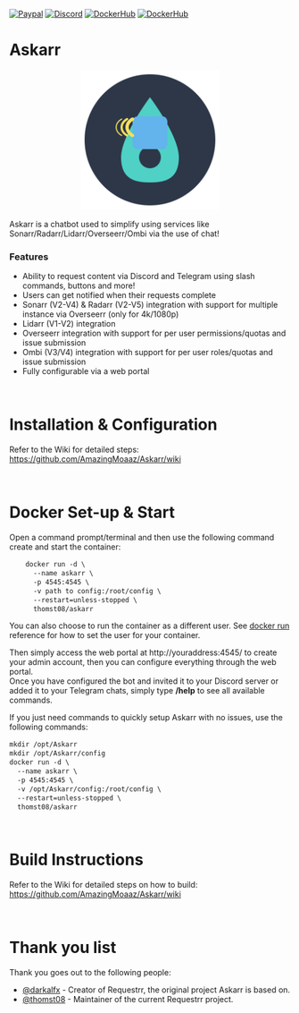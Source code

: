 [![Paypal](https://img.shields.io/badge/Paypal-Donate-success?style=for-the-badge&logo=paypal)](https://www.paypal.com/donate/?business=QT2Y72ABMYJNG&no_recurring=0&currency_code=AUD) 
[![Discord](https://img.shields.io/discord/674782527139086350?color=7289DA&label=Discord&style=for-the-badge&logo=discord)](https://discord.gg/atjrUen5fJ)
[![DockerHub](https://img.shields.io/badge/Docker-Hub-%23099cec?style=for-the-badge&logo=docker)](https://hub.docker.com/r/thomst08/askarr)
[![DockerHub](https://img.shields.io/badge/GitHub-Repo-lightgrey?style=for-the-badge&logo=github)](https://github.com/AmazingMoaaz/Askarr)


Askarr 
=================

<p align="center">
  <img src="Logos/Askarr/logo.svg" width="250" alt="Askarr Logo">
</p>

Askarr is a chatbot used to simplify using services like Sonarr/Radarr/Lidarr/Overseerr/Ombi via the use of chat!  

### Features

- Ability to request content via Discord and Telegram using slash commands, buttons and more!
- Users can get notified when their requests complete
- Sonarr (V2-V4) & Radarr (V2-V5) integration with support for multiple instance via Overseerr (only for 4k/1080p)
- Lidarr (V1-V2) integration
- Overseerr integration with support for per user permissions/quotas and issue submission
- Ombi (V3/V4) integration with support for per user roles/quotas and issue submission
- Fully configurable via a web portal

<br />

Installation & Configuration
==================

Refer to the Wiki for detailed steps:
https://github.com/AmazingMoaaz/Askarr/wiki

<br />

Docker Set-up & Start
==================

Open a command prompt/terminal and then use the following command create and start the container:

```
    docker run -d \
      --name askarr \
      -p 4545:4545 \
      -v path to config:/root/config \
      --restart=unless-stopped \
      thomst08/askarr
```

You can also choose to run the container as a different user. See [docker run](https://docs.docker.com/engine/reference/run/#user) reference for how to set the user for your container.

Then simply access the web portal at http://youraddress:4545/ to create your admin account, then you can configure everything through the web portal. <br />
Once you have configured the bot and invited it to your Discord server or added it to your Telegram chats, simply type **/help** to see all available commands.

If you just need commands to quickly setup Askarr with no issues, use the following commands:

```
mkdir /opt/Askarr
mkdir /opt/Askarr/config
docker run -d \
  --name askarr \
  -p 4545:4545 \
  -v /opt/Askarr/config:/root/config \
  --restart=unless-stopped \
  thomst08/askarr
```

<br />

Build Instructions
==================

Refer to the Wiki for detailed steps on how to build:
https://github.com/AmazingMoaaz/Askarr/wiki

<br>

Thank you list
==============

Thank you goes out to the following people:
- [@darkalfx]( https://github.com/darkalfx ) - Creator of Requestrr, the original project Askarr is based on.
- [@thomst08]( https://github.com/thomst08 ) - Maintainer of the current Requestrr project.

